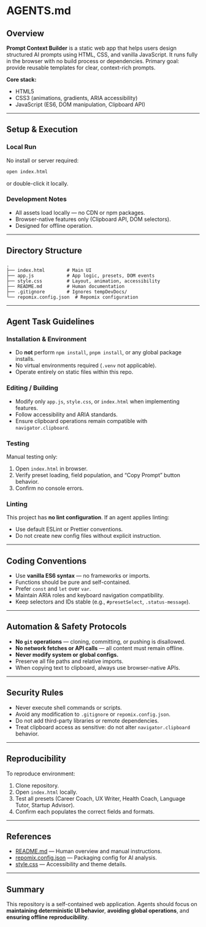 # AGENTS.md

## Overview

**Prompt Context Builder** is a static web app that helps users design structured AI prompts using HTML, CSS, and vanilla JavaScript.
It runs fully in the browser with no build process or dependencies.
Primary goal: provide reusable templates for clear, context-rich prompts.

**Core stack:**

* HTML5
* CSS3 (animations, gradients, ARIA accessibility)
* JavaScript (ES6, DOM manipulation, Clipboard API)

---

## Setup & Execution

### Local Run

No install or server required:

```bash
open index.html
```

or double-click it locally.

### Development Notes

* All assets load locally — no CDN or npm packages.
* Browser-native features only (Clipboard API, DOM selectors).
* Designed for offline operation.

---

## Directory Structure

```
.
├── index.html        # Main UI
├── app.js            # App logic, presets, DOM events
├── style.css         # Layout, animation, accessibility
├── README.md         # Human documentation
├── .gitignore        # Ignores tempDevDocs/
└── repomix.config.json  # Repomix configuration
```

---

## Agent Task Guidelines

### Installation & Environment

* Do **not** perform `npm install`, `pnpm install`, or any global package installs.
* No virtual environments required (`.venv` not applicable).
* Operate entirely on static files within this repo.

### Editing / Building

* Modify only `app.js`, `style.css`, or `index.html` when implementing features.
* Follow accessibility and ARIA standards.
* Ensure clipboard operations remain compatible with `navigator.clipboard`.

### Testing

Manual testing only:

1. Open `index.html` in browser.
2. Verify preset loading, field population, and “Copy Prompt” button behavior.
3. Confirm no console errors.

### Linting

This project has **no lint configuration**.
If an agent applies linting:

* Use default ESLint or Prettier conventions.
* Do not create new config files without explicit instruction.

---

## Coding Conventions

* Use **vanilla ES6 syntax** — no frameworks or imports.
* Functions should be pure and self-contained.
* Prefer `const` and `let` over `var`.
* Maintain ARIA roles and keyboard navigation compatibility.
* Keep selectors and IDs stable (e.g., `#presetSelect`, `.status-message`).

---

## Automation & Safety Protocols

* **No `git` operations** — cloning, committing, or pushing is disallowed.
* **No network fetches or API calls** — all content must remain offline.
* **Never modify system or global configs.**
* Preserve all file paths and relative imports.
* When copying text to clipboard, always use browser-native APIs.

---

## Security Rules

* Never execute shell commands or scripts.
* Avoid any modification to `.gitignore` or `repomix.config.json`.
* Do not add third-party libraries or remote dependencies.
* Treat clipboard access as sensitive: do not alter `navigator.clipboard` behavior.

---

## Reproducibility

To reproduce environment:

1. Clone repository.
2. Open `index.html` locally.
3. Test all presets (Career Coach, UX Writer, Health Coach, Language Tutor, Startup Advisor).
4. Confirm each populates the correct fields and formats.

---

## References

* [README.md](./README.md) — Human overview and manual instructions.
* [repomix.config.json](./repomix.config.json) — Packaging config for AI analysis.
* [style.css](./style.css) — Accessibility and theme details.

---

## Summary

This repository is a self-contained web application.
Agents should focus on **maintaining deterministic UI behavior**, **avoiding global operations**, and **ensuring offline reproducibility**.
